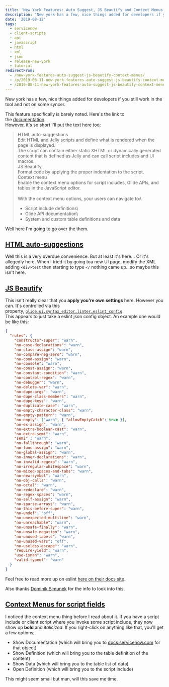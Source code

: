 ```yaml
---
title: 'New York Features: Auto Suggest, JS Beautify and Context Menus'
description: "New york has a few, nice things added for developers if you still work in the tool and not on some syncer.\r\n\r\nThis feature specifically is barely noted. Here..."
date: '2019-08-12'
tags:
  - servicenow
  - client-scripts
  - api
  - javascript
  - html
  - xml
  - json
  - release-new-york
  - tutorial
redirectFrom:
  - /new-york-features-auto-suggest-js-beautify-context-menus/
  - /p/2019-08-11-new-york-features-auto-suggest-js-beautify-context-menus/ 
  - /2019-08-11-new-york-features-auto-suggest-js-beautify-context-menus/
---
```


<!--StartFragment-->

New york has a few, nice things added for developers if you still work in the tool and not on some syncer.

This feature specifically is barely noted. Here's the link to the [documentation](https://docs.servicenow.com/bundle/newyork-release-notes/page/release-notes/summary/rn-summary-new-features.html).\
However, it's so short I'll put the text here too;

> HTML auto-suggestions\
> Edit HTML and Jelly scripts and define what is rendered when the page is displayed.\
> The script can contain either static XHTML or dynamically generated content that is defined as Jelly and can call script includes and UI macros.\
> JS Beautify\
> Format code by applying the proper indentation to the script.\
> Context menu\
> Enable the context menu options for script includes, Glide APIs, and tables in the JavaScript editor.\
> \
> With the context menu options, your users can navigate to:\
>
> * Script include definitions\
> * Glide API documentation\
> * System and custom table definitions and data

Well here I'm going to go over the them.

## [HTML auto-suggestions](https://jace.pro/post/2019-08-11-script-field-click-events/#html-auto-suggestions)

Well this is a very overdue convenience. But at least it's here... Or it's allegedly here. When I tried it by going toa new UI page, modify the XML adding `<div>test` then starting to type `</` nothing came up.. so maybe this isn't here.

## [JS Beautify](https://jace.pro/post/2019-08-11-script-field-click-events/#js-beautify)

This isn't really clear that you **apply you're own settings** here. However you can. It's controlled via this property, [`glide.ui.syntax_editor.linter.eslint_config`](https://jace.pro/properties/glide.ui.syntax_editor.linter.eslint_config/).\
This appears to just take a eslint json config object. An example one would be like this;

```json
{
  "rules": {
    "constructor-super": "warn",
    "no-case-declarations": "warn",
    "no-class-assign": "warn",
    "no-compare-neg-zero": "warn",
    "no-cond-assign": "warn",
    "no-console": "warn",
    "no-const-assign": "warn",
    "no-constant-condition": "warn",
    "no-control-regex": "warn",
    "no-debugger": "warn",
    "no-delete-var": "warn",
    "no-dupe-args": "warn",
    "no-dupe-class-members": "warn",
    "no-dupe-keys": "warn",
    "no-duplicate-case": "warn",
    "no-empty-character-class": "warn",
    "no-empty-pattern": "warn",
    "no-empty": ["warn", { "allowEmptyCatch": true }],
    "no-ex-assign": "warn",
    "no-extra-boolean-cast": "warn",
    "no-extra-semi": "warn",
    "semi" : "warn",
    "no-fallthrough": "warn",
    "no-func-assign": "warn",
    "no-global-assign": "warn",
    "no-inner-declarations": "warn",
    "no-invalid-regexp": "warn",
    "no-irregular-whitespace": "warn",
    "no-mixed-spaces-and-tabs": "warn",
    "no-new-symbol": "warn",
    "no-obj-calls": "warn",
    "no-octal": "warn",
    "no-redeclare": "warn",
    "no-regex-spaces": "warn",
    "no-self-assign": "warn",
    "no-sparse-arrays": "warn",
    "no-this-before-super": "warn",
    "no-undef": "off",
    "no-unexpected-multiline": "warn",
    "no-unreachable": "warn",
    "no-unsafe-finally": "warn",
    "no-unsafe-negation": "warn",
    "no-unused-labels": "warn",
    "no-unused-vars": "off",
    "no-useless-escape": "warn",
    "require-yield": "warn",
    "use-isnan": "warn",
    "valid-typeof": "warn"
  }
}
```

Feel free to read more up on eslint [here on their docs site](https://eslint.org/docs/user-guide/configuring).

Also thanks [Dominik Simunek](https://twitter.com/DoomaSimunek/status/1157404260327407617) for the info to look into this.

## [Context Menus for script fields](https://jace.pro/post/2019-08-11-script-field-click-events/#context-menus-for-script-fields)

I noticed the context menu thing before I read about it. If you have a script include or client script where you invoke some script include, they now show up **bold** and *italicized*. If you right-click on anything like that, you'll get a few options;

* Show Documentation (which will bring you to [docs.servicenow.com](http://docs.servicenow.com/) for that object)
* Show Definition (which will bring you to the table definition of the content)
* Show Data (which will bring you to the table list of data)
* Open Definition (which will bring you to the script include)

This might seem small but man, will this save me time.

<!--EndFragment-->